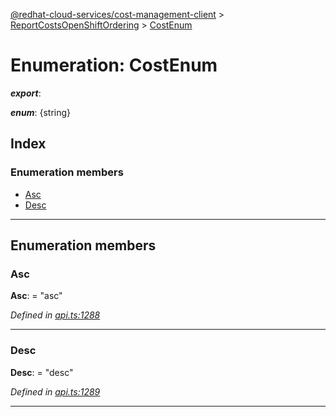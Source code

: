 [@redhat-cloud-services/cost-management-client](../README.md) > [ReportCostsOpenShiftOrdering](../modules/reportcostsopenshiftordering.md) > [CostEnum](../enums/reportcostsopenshiftordering.costenum.md)

# Enumeration: CostEnum

*__export__*: 

*__enum__*: {string}

## Index

### Enumeration members

* [Asc](reportcostsopenshiftordering.costenum.md#asc)
* [Desc](reportcostsopenshiftordering.costenum.md#desc)

---

## Enumeration members

<a id="asc"></a>

###  Asc

**Asc**:  = "asc"

*Defined in [api.ts:1288](https://github.com/RedHatInsights/javascript-clients/blob/master/packages/cost-management/api.ts#L1288)*

___
<a id="desc"></a>

###  Desc

**Desc**:  = "desc"

*Defined in [api.ts:1289](https://github.com/RedHatInsights/javascript-clients/blob/master/packages/cost-management/api.ts#L1289)*

___


